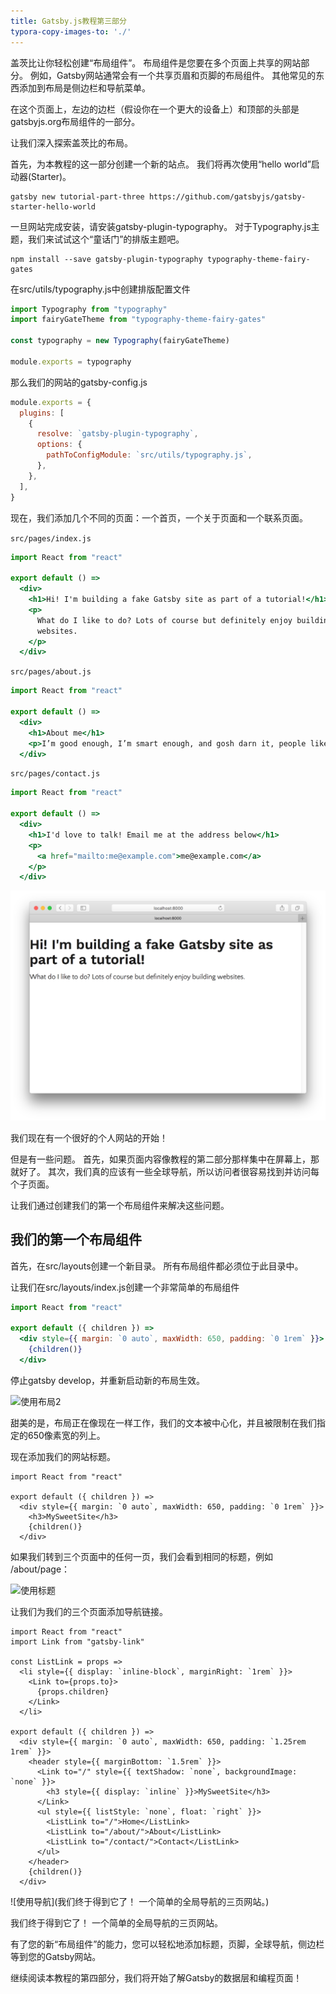 ```yaml
---
title: Gatsby.js教程第三部分
typora-copy-images-to: './'
---
```

盖茨比让你轻松创建“布局组件”。 布局组件是您要在多个页面上共享的网站部分。 例如，Gatsby网站通常会有一个共享页眉和页脚的布局组件。 其他常见的东西添加到布局是侧边栏和导航菜单。

在这个页面上，左边的边栏（假设你在一个更大的设备上）和顶部的头部是gatsbyjs.org布局组件的一部分。

让我们深入探索盖茨比的布局。

首先，为本教程的这一部分创建一个新的站点。 我们将再次使用“hello world”启动器(Starter)。

```shell
gatsby new tutorial-part-three https://github.com/gatsbyjs/gatsby-starter-hello-world
```

一旦网站完成安装，请安装gatsby-plugin-typography。 对于Typography.js主题，我们来试试这个“童话门”的排版主题吧。

```shell
npm install --save gatsby-plugin-typography typography-theme-fairy-gates
```

在src/utils/typography.js中创建排版配置文件

```javascript
import Typography from "typography"
import fairyGateTheme from "typography-theme-fairy-gates"

const typography = new Typography(fairyGateTheme)

module.exports = typography
```

那么我们的网站的gatsby-config.js

```javascript
module.exports = {
  plugins: [
    {
      resolve: `gatsby-plugin-typography`,
      options: {
        pathToConfigModule: `src/utils/typography.js`,
      },
    },
  ],
}
```

现在，我们添加几个不同的页面：一个首页，一个关于页面和一个联系页面。

`src/pages/index.js`

```jsx
import React from "react"

export default () =>
  <div>
    <h1>Hi! I'm building a fake Gatsby site as part of a tutorial!</h1>
    <p>
      What do I like to do? Lots of course but definitely enjoy building
      websites.
    </p>
  </div>
```

`src/pages/about.js`

```jsx
import React from "react"

export default () =>
  <div>
    <h1>About me</h1>
    <p>I’m good enough, I’m smart enough, and gosh darn it, people like me!</p>
  </div>
```

`src/pages/contact.js`

```jsx
import React from "react"

export default () =>
  <div>
    <h1>I'd love to talk! Email me at the address below</h1>
    <p>
      <a href="mailto:me@example.com">me@example.com</a>
    </p>
  </div>
```

![没有布局](no-layout.png)

我们现在有一个很好的个人网站的开始！

但是有一些问题。 首先，如果页面内容像教程的第二部分那样集中在屏幕上，那就好了。 其次，我们真的应该有一些全球导航，所以访问者很容易找到并访问每个子页面。

让我们通过创建我们的第一个布局组件来解决这些问题。

## 我们的第一个布局组件

首先，在src/layouts创建一个新目录。 所有布局组件都必须位于此目录中。

让我们在src/layouts/index.js创建一个非常简单的布局组件

```jsx
import React from "react"

export default ({ children }) =>
  <div style={{ margin: `0 auto`, maxWidth: 650, padding: `0 1rem` }}>
    {children()}
  </div>
```

停止gatsby develop，并重新启动新的布局生效。

![使用布局2](不错的是，布局正在像现在一样工作，我们的文本被中心化，并且被限制在我们指定的650像素宽的列上。)

甜美的是，布局正在像现在一样工作，我们的文本被中心化，并且被限制在我们指定的650像素宽的列上。

现在添加我们的网站标题。

```jsx{5}
import React from "react"

export default ({ children }) =>
  <div style={{ margin: `0 auto`, maxWidth: 650, padding: `0 1rem` }}>
    <h3>MySweetSite</h3>
    {children()}
  </div>
```

如果我们转到三个页面中的任何一页，我们会看到相同的标题，例如 /about/page：

![使用标题](让我们将导航链接添加到我们的三个页面中的每一个。)

让我们为我们的三个页面添加导航链接。

```jsx{2-9,12-22}
import React from "react"
import Link from "gatsby-link"

const ListLink = props =>
  <li style={{ display: `inline-block`, marginRight: `1rem` }}>
    <Link to={props.to}>
      {props.children}
    </Link>
  </li>

export default ({ children }) =>
  <div style={{ margin: `0 auto`, maxWidth: 650, padding: `1.25rem 1rem` }}>
    <header style={{ marginBottom: `1.5rem` }}>
      <Link to="/" style={{ textShadow: `none`, backgroundImage: `none` }}>
        <h3 style={{ display: `inline` }}>MySweetSite</h3>
      </Link>
      <ul style={{ listStyle: `none`, float: `right` }}>
        <ListLink to="/">Home</ListLink>
        <ListLink to="/about/">About</ListLink>
        <ListLink to="/contact/">Contact</ListLink>
      </ul>
    </header>
    {children()}
  </div>
```

![使用导航](我们终于得到它了！ 一个简单的全局导航的三页网站。)

我们终于得到它了！ 一个简单的全局导航的三页网站。

有了您的新“布局组件”的能力，您可以轻松地添加标题，页脚，全球导航，侧边栏等到您的Gatsby网站。

继续阅读本教程的第四部分，我们将开始了解Gatsby的数据层和编程页面！